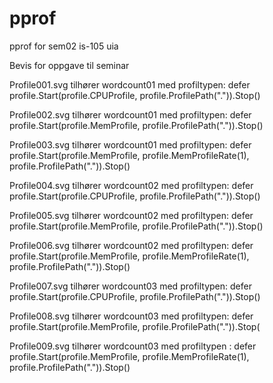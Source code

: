# pprof
pprof for sem02 is-105 uia

Bevis for oppgave til seminar



Profile001.svg tilhører wordcount01 med profiltypen:  defer profile.Start(profile.CPUProfile, profile.ProfilePath(".")).Stop()

Profile002.svg tilhører wordcount01 med profiltypen:  defer profile.Start(profile.MemProfile, profile.ProfilePath(".")).Stop()

Profile003.svg tilhører wordcount01 med profiltypen: defer profile.Start(profile.MemProfile, profile.MemProfileRate(1), profile.ProfilePath(".")).Stop()


Profile004.svg tilhører wordcount02 med profiltypen: defer profile.Start(profile.CPUProfile, profile.ProfilePath(".")).Stop()

Profile005.svg tilhører wordcount02 med profiltypen: defer profile.Start(profile.MemProfile, profile.ProfilePath(".")).Stop()

Profile006.svg tilhører wordcount02 med profiltypen:  defer profile.Start(profile.MemProfile, profile.MemProfileRate(1), profile.ProfilePath(".")).Stop()


Profile007.svg tilhører wordcount03 med profiltypen: defer profile.Start(profile.CPUProfile, profile.ProfilePath(".")).Stop()

Profile008.svg tilhører wordcount03 med profiltypen: defer profile.Start(profile.MemProfile, profile.ProfilePath(".")).Stop(

Profile009.svg tilhører wordcount03 med profiltypen :  defer profile.Start(profile.MemProfile, profile.MemProfileRate(1), profile.ProfilePath(".")).Stop()
